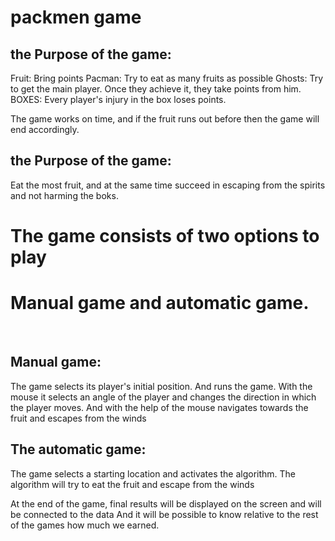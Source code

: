 # packmen game

## the Purpose of the game:
Fruit: Bring points
Pacman: Try to eat as many fruits as possible
Ghosts: Try to get the main player. Once they achieve it, they take points from him.
BOXES: Every player's injury in the box loses points.

The game works on time, and if the fruit runs out before then the game will end accordingly.
 
## the Purpose of the game:
Eat the most fruit, and at the same time succeed in escaping from the spirits and not harming the boks.

# The game consists of two options to play
# Manual game and automatic game.
 
## Manual game:
The game selects its player's initial position. And runs the game.
With the mouse it selects an angle of the player and changes the direction in which the player moves. And with the help of the mouse navigates towards the fruit and escapes from the winds

## The automatic game:
The game selects a starting location and activates the algorithm.
The algorithm will try to eat the fruit and escape from the winds

At the end of the game, final results will be displayed on the screen and will be connected to the data
And it will be possible to know relative to the rest of the games how much we earned.
